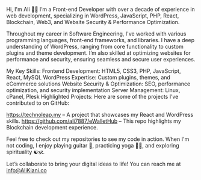 Hi, I'm Ali 🙋‍♂️
I’m a Front-end Developer with over a decade of experience in web development, specializing in WordPress, JavaScript, PHP, React, Blockchain, Web3, and Website Security & Performance Optimization.

Throughout my career in Software Engineering, I've worked with various programming languages, front-end frameworks, and libraries. I have a deep understanding of WordPress, ranging from core functionality to custom plugins and theme development. I’m also skilled at optimizing websites for performance and security, ensuring seamless and secure user experiences.

My Key Skills:
Frontend Development: HTML5, CSS3, PHP, JavaScript, React, MySQL
WordPress Expertise: Custom plugins, themes, and eCommerce solutions
Website Security & Optimization: SEO, performance optimization, and security implementation
Server Management: Linux, cPanel, Plesk
Highlighted Projects:
Here are some of the projects I’ve contributed to on GitHub:

https://technoleap.my – A project that showcases my React and WordPress skills.
https://github.com/ali7887/eWalletHub – This repo highlights my Blockchain development experience.


Feel free to check out my repositories to see my code in action. When I'm not coding, I enjoy playing guitar 🎸, practicing yoga 🧘‍♂️, and exploring spirituality ☯️🕉.

Let’s collaborate to bring your digital ideas to life!
You can reach me at info@AliKiani.co
